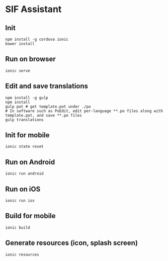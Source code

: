 # SIF Assistant

## Init
```
npm install -g cordova ionic
bower install
```

## Run on browser

```
ionic serve
```

## Edit and save translations
```
npm install -g gulp
npm install
gulp pot # get template.pot under ./po
# In software such as PoEdit, edit per-language **.po files along with template.pot, and save **.po files
gulp translations
```

## Init for mobile
```
ionic state reset
```

## Run on Android

```
ionic run android
```

## Run on iOS

```
ionic run ios
```

## Build for mobile
```
ionic build
```

## Generate resources (icon, splash screen)
```
ionic resources
```
